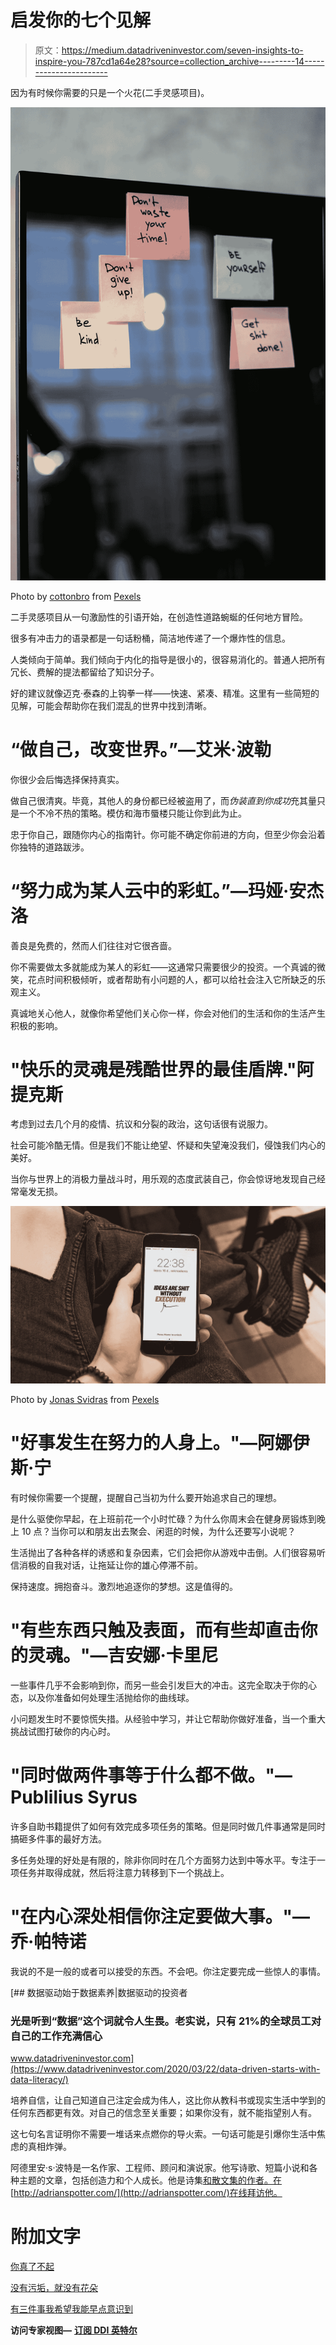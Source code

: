 # 启发你的七个见解

> 原文：<https://medium.datadriveninvestor.com/seven-insights-to-inspire-you-787cd1a64e28?source=collection_archive---------14----------------------->

因为有时候你需要的只是一个火花(二手灵感项目)。

![](img/7f2b409991b7b2085959826df1dcf27a.png)

Photo by [cottonbro](https://www.pexels.com/@cottonbro?utm_content=attributionCopyText&utm_medium=referral&utm_source=pexels) from [Pexels](https://www.pexels.com/photo/colorful-sticky-notes-3831849/?utm_content=attributionCopyText&utm_medium=referral&utm_source=pexels)

二手灵感项目从一句激励性的引语开始，在创造性道路蜿蜒的任何地方冒险。

很多有冲击力的语录都是一句话粉桶，简洁地传递了一个爆炸性的信息。

人类倾向于简单。我们倾向于内化的指导是很小的，很容易消化的。普通人把所有冗长、费解的提法都留给了知识分子。

好的建议就像迈克·泰森的上钩拳一样——快速、紧凑、精准。这里有一些简短的见解，可能会帮助你在我们混乱的世界中找到清晰。

# “做自己，改变世界。”—艾米·波勒

你很少会后悔选择保持真实。

做自己很清爽。毕竟，其他人的身份都已经被盗用了，而*伪装直到你成功*充其量只是一个不冷不热的策略。模仿和海市蜃楼只能让你到此为止。

忠于你自己，跟随你内心的指南针。你可能不确定你前进的方向，但至少你会沿着你独特的道路跋涉。

# “努力成为某人云中的彩虹。”—玛娅·安杰洛

善良是免费的，然而人们往往对它很吝啬。

你不需要做太多就能成为某人的彩虹——这通常只需要很少的投资。一个真诚的微笑，花点时间积极倾听，或者帮助有小问题的人，都可以给社会注入它所缺乏的乐观主义。

真诚地关心他人，就像你希望他们关心你一样，你会对他们的生活和你的生活产生积极的影响。

# "快乐的灵魂是残酷世界的最佳盾牌."阿提克斯

考虑到过去几个月的疫情、抗议和分裂的政治，这句话很有说服力。

社会可能冷酷无情。但是我们不能让绝望、怀疑和失望淹没我们，侵蚀我们内心的美好。

当你与世界上的消极力量战斗时，用乐观的态度武装自己，你会惊讶地发现自己经常毫发无损。

![](img/d2fa97c06bd70f4b333de67c0bd8b310.png)

Photo by [Jonas Svidras](https://www.pexels.com/@jonas-svidras?utm_content=attributionCopyText&utm_medium=referral&utm_source=pexels) from [Pexels](https://www.pexels.com/photo/adidas-apple-electronics-footwear-552961/?utm_content=attributionCopyText&utm_medium=referral&utm_source=pexels)

# "好事发生在努力的人身上。"—阿娜伊斯·宁

有时候你需要一个提醒，提醒自己当初为什么要开始追求自己的理想。

是什么驱使你早起，在上班前花一个小时忙碌？为什么你周末会在健身房锻炼到晚上 10 点？当你可以和朋友出去聚会、闲逛的时候，为什么还要写小说呢？

生活抛出了各种各样的诱惑和复杂因素，它们会把你从游戏中击倒。人们很容易听信消极的自我对话，让拖延让你的雄心停滞不前。

保持速度。拥抱奋斗。激烈地追逐你的梦想。这是值得的。

# "有些东西只触及表面，而有些却直击你的灵魂。"—吉安娜·卡里尼

一些事件几乎不会影响到你，而另一些会引发巨大的冲击。这完全取决于你的心态，以及你准备如何处理生活抛给你的曲线球。

小问题发生时不要惊慌失措。从经验中学习，并让它帮助你做好准备，当一个重大挑战试图打破你的内心时。

# "同时做两件事等于什么都不做。"— Publilius Syrus

许多自助书籍提供了如何有效完成多项任务的策略。但是同时做几件事通常是同时搞砸多件事的最好方法。

多任务处理的好处是有限的，除非你同时在几个方面努力达到中等水平。专注于一项任务并取得成就，然后将注意力转移到下一个挑战上。

# "在内心深处相信你注定要做大事。"—乔·帕特诺

我说的不是一般的或者可以接受的东西。不会吧。你注定要完成一些惊人的事情。

[](https://www.datadriveninvestor.com/2020/03/22/data-driven-starts-with-data-literacy/) [## 数据驱动始于数据素养|数据驱动的投资者

### 光是听到“数据”这个词就令人生畏。老实说，只有 21%的全球员工对自己的工作充满信心

www.datadriveninvestor.com](https://www.datadriveninvestor.com/2020/03/22/data-driven-starts-with-data-literacy/) 

培养自信，让自己知道自己注定会成为伟人，这比你从教科书或现实生活中学到的任何东西都更有效。对自己的信念至关重要；如果你没有，就不能指望别人有。

这七句名言证明你不需要一堆话来点燃你的导火索。一句话可能是引爆你生活中焦虑的真相炸弹。

阿德里安·s·波特是一名作家、工程师、顾问和演说家。他写诗歌、短篇小说和各种主题的文章，包括创造力和个人成长。他是诗集[和散文集](https://www.amazon.com/Everything-Wrong-Feels-Adrian-Potter/dp/109519061X/ref=sr_1_4?qid=1560264651&refinements=p_27%3AAdrian+S.+Potter&s=books&sr=1-4&text=Adrian+S.+Potter)[的作者。在](https://e2857002-6118-41be-9746-64261e36cacb.filesusr.com/ugd/21d2c2_03522f10c7c84340a05a8d03a97e1642.pdf)[http://adrianspotter.com/](http://adrianspotter.com/)在线拜访他。

# 附加文字

[你真了不起](https://medium.com/datadriveninvestor/you-are-amazing-274651127432?source=friends_link&sk=34312c5fa72f2109d6031c2a4b7c2e4c)

[没有污垢，就没有花朵](https://medium.com/@adrianpotter/without-dirt-there-can-be-no-flowers-581b1be16a71?source=friends_link&sk=37d7e1543e7be4bd52e239b10e1a3685)

[有三件事我希望我能早点意识到](https://medium.com/datadriveninvestor/three-things-i-wish-id-realized-sooner-e3b3513c8ce?source=friends_link&sk=067d7d116357d93689f044de3222a19d)

**访问专家视图—** [**订阅 DDI 英特尔**](https://datadriveninvestor.com/ddi-intel)